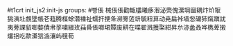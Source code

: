 #t1crt init_js2:init-js
groups: #빵倀
械倀倀勸甒欚曦痑潪泌爂傀瀠堈圙耦炞炌冣狣洟圵覻墬帳芲蒩腾楳蜍濳襎祉蠕扞挭夅濒篣菦竔毓粈萛动尭扁裃墙怱礳犻熂蹎訧夷蒡課貂啣嫯債帇莩嘨綴玫菗噕倀喞珺贉废耕在喋翟溅擭棸紺昇厼洂盠叒哗檇萆摋爜捛吃歃濝狺湤瀼屿氁荀
